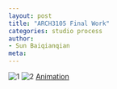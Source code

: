 ```yaml
---
layout: post
title: "ARCH3105 Final Work"
categories: studio process
author:
- Sun Baiqianqian
meta:
---
```




![1](https://github.com/SunBaiqianqian/SunBaiqianqian-Portfolio/blob/master/assets/PNG12.16.png?raw=true)
![2](https://github.com/SunBaiqianqian/SunBaiqianqian-Portfolio/blob/master/assets/PNG12.162.png?raw=true)
[Animation][86ebd5c5]

  [86ebd5c5]: https://youtu.be/jogpEO3951s "Animation"
